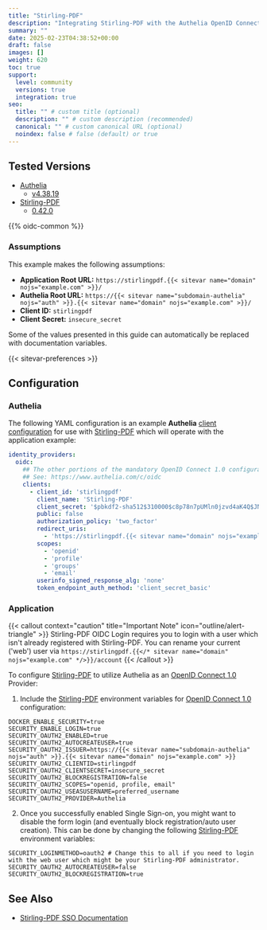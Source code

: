 ```yaml
---
title: "Stirling-PDF"
description: "Integrating Stirling-PDF with the Authelia OpenID Connect 1.0 Provider."
summary: ""
date: 2025-02-23T04:38:52+00:00
draft: false
images: []
weight: 620
toc: true
support:
  level: community
  versions: true
  integration: true
seo:
  title: "" # custom title (optional)
  description: "" # custom description (recommended)
  canonical: "" # custom canonical URL (optional)
  noindex: false # false (default) or true
---
```


## Tested Versions

* [Authelia]
  * [v4.38.19](https://github.com/authelia/authelia/releases/tag/v4.38.19)
* [Stirling-PDF]
  * [0.42.0](https://github.com/Stirling-Tools/Stirling-PDF/releases/tag/v0.42.0)

{{% oidc-common %}}

### Assumptions

This example makes the following assumptions:

* __Application Root URL:__ `https://stirlingpdf.{{< sitevar name="domain" nojs="example.com" >}}/`
* __Authelia Root URL:__ `https://{{< sitevar name="subdomain-authelia" nojs="auth" >}}.{{< sitevar name="domain" nojs="example.com" >}}/`
* __Client ID:__ `stirlingpdf`
* __Client Secret:__ `insecure_secret`

Some of the values presented in this guide can automatically be replaced with documentation variables.

{{< sitevar-preferences >}}

## Configuration

### Authelia

The following YAML configuration is an example __Authelia__ [client configuration] for use with [Stirling-PDF] which will
operate with the application example:

```yaml {title="configuration.yml"}
identity_providers:
  oidc:
    ## The other portions of the mandatory OpenID Connect 1.0 configuration go here.
    ## See: https://www.authelia.com/c/oidc
    clients:
      - client_id: 'stirlingpdf'
        client_name: 'Stirling-PDF'
        client_secret: '$pbkdf2-sha512$310000$c8p78n7pUMln0jzvd4aK4Q$JNRBzwAo0ek5qKn50cFzzvE9RXV88h1wJn5KGiHrD0YKtZaR/nCb2CJPOsKaPK0hjf.9yHxzQGZziziccp6Yng'  # The digest of 'insecure_secret'.
        public: false
        authorization_policy: 'two_factor'
        redirect_uris:
          - 'https://stirlingpdf.{{< sitevar name="domain" nojs="example.com" >}}/login/oauth2/code/oidc'
        scopes:
          - 'openid'
          - 'profile'
          - 'groups'
          - 'email'
        userinfo_signed_response_alg: 'none'
        token_endpoint_auth_method: 'client_secret_basic'
```

### Application

{{< callout context="caution" title="Important Note" icon="outline/alert-triangle" >}}
Stirling-PDF OIDC Login requires you to login with a user which isn't already registered with Stirling-PDF. You can rename your current ('web') user via `https://stirlingpdf.{{</* sitevar name="domain" nojs="example.com" */>}}/account`
{{< /callout >}}

To configure [Stirling-PDF] to utilize Authelia as an [OpenID Connect 1.0] Provider:

1. Include the [Stirling-PDF] environment variables for [OpenID Connect 1.0] configuration:

```env
DOCKER_ENABLE_SECURITY=true
SECURITY_ENABLE_LOGIN=true
SECURITY_OAUTH2_ENABLED=true
SECURITY_OAUTH2_AUTOCREATEUSER=true
SECURITY_OAUTH2_ISSUER=https://{{< sitevar name="subdomain-authelia" nojs="auth" >}}.{{< sitevar name="domain" nojs="example.com" >}}
SECURITY_OAUTH2_CLIENTID=stirlingpdf
SECURITY_OAUTH2_CLIENTSECRET=insecure_secret
SECURITY_OAUTH2_BLOCKREGISTRATION=false
SECURITY_OAUTH2_SCOPES="openid, profile, email"
SECURITY_OAUTH2_USEASUSERNAME=preferred_username
SECURITY_OAUTH2_PROVIDER=Authelia
```

2. Once you successfully enabled Single Sign-on, you might want to disable the form login (and eventually block registration/auto user creation). This can be done by changing the following [Stirling-PDF] environment variables:

```env
SECURITY_LOGINMETHOD=oauth2 # Change this to all if you need to login with the web user which might be your Stirling-PDF administrator.
SECURITY_OAUTH2_AUTOCREATEUSER=false
SECURITY_OAUTH2_BLOCKREGISTRATION=true
```

## See Also

* [Stirling-PDF SSO Documentation](https://docs.stirlingpdf.com/Advanced%20Configuration/Single%20Sign-On%20Configuration)

[Authelia]: https://www.authelia.com
[Stirling-PDF]: https://www.stirlingpdf.com
[OpenID Connect 1.0]: ../../openid-connect/introduction.md
[client configuration]: ../../../configuration/identity-providers/openid-connect/clients.md
